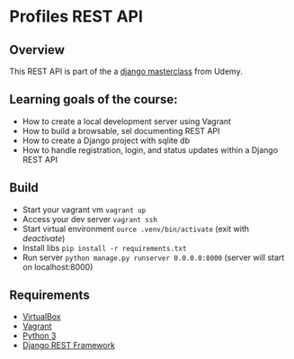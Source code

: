 # Profiles REST API

## Overview

This REST API is part of the a [django masterclass](https://www.udemy.com/course/django-python/) from Udemy.

## Learning goals of the course:

- How to create a local development server using Vagrant
- How to build a browsable, sel documenting REST API
- How to create a Django project with sqlite db
- How to handle registration, login, and status updates within a Django REST API

## Build

- Start your vagrant vm `vagrant up`
- Access your dev server `vagrant ssh`
- Start virtual environment `ource .venv/bin/activate` (exit with _deactivate_)
- Install libs `pip install -r requirements.txt`
- Run server `python manage.py runserver 0.0.0.0:8000` (server will start on localhost:8000)

## Requirements

- [VirtualBox](https://www.virtualbox.org/wiki/Documentation)
- [Vagrant](https://developer.hashicorp.com/vagrant/docs)
- [Python 3](https://docs.python.org/3/)
- [Django REST Framework](https://www.django-rest-framework.org/#)
